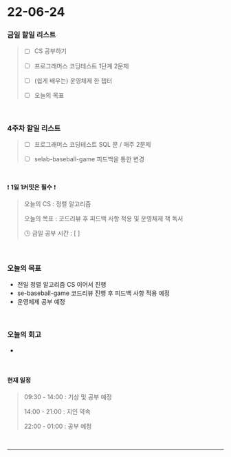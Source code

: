 # 22-06-24
 ### 금일 할일 리스트 


> - [ ]  CS 공부하기  
>
> - [ ]  프로그래머스 코딩테스트 1단계 2문제 
>
> - [ ]  (쉽게 배우는) 운영체제 한 챕터 
>
> - [ ]  오늘의 목표    

<br/>

### 4주차 할일 리스트  

> - [ ]  프로그래머스 코딩테스트 SQL 문 / 매주 2문제  
>
> - [ ]  selab-baseball-game 피드백을 통한 변경 

<br/>

❗ **1일 1커밋은 필수** ❗
> 오늘의 CS : 정렬 알고리즘
>
> 오늘의 목표  : 코드리뷰 후 피드백 사항 적용 및 운영체제 책 독서
>
> 🕒 금일 공부 시간 :  [ ]    
  
<br/>

### 오늘의 목표
- 전일 정렬 알고리즘 CS 이어서 진행 
- se-baseball-game 코드리뷰 진행 후 피드백 사항 적용 예정
- 운영체제 공부 예정


<br>

### 오늘의 회고
- 



<br>

#### 현재 일정  

> 09:30 - 14:00 : 기상 및 공부 예정 
>
> 14:00 - 21:00 : 지인 약속
>
> 22:00 - 01:00 : 공부 예정 

<br/>

------------  